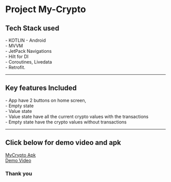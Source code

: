 # Project My-Crypto
<h2>Tech Stack used</h2>
 - KOTLIN - Android<br />
 - MVVM<br />
 - JetPack Navigations<br />
 - Hilt for DI<br />
 - Coroutines, Livedata<br />
 - Retrofit.<br />
 <hr />
 <h2>Key features Included </h2>
  - App have 2 buttons on home screen,<br />
    - Empty state<br />
    - Value state<br />
  - Value state have all the current crypto values with the transactions<br />
  - Empty state have the crypto values without transactions<br />
  
 <hr />
 
 <H2>Click below for demo video and apk </h2>
 <a href="https://drive.google.com/drive/folders/1l_1ADMOY5OBKimFR9oFkfUfxkSSR0Q4r?usp=sharing">MyCrypto Apk</a><br/>
 <a href="https://drive.google.com/drive/folders/1l_1ADMOY5OBKimFR9oFkfUfxkSSR0Q4r?usp=sharing">Demo Video</a><br/>
 <h3> Thank you </h3>
